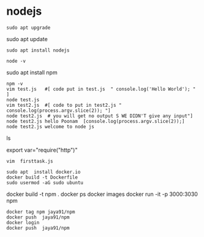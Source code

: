 # nodejs
```
sudo apt upgrade
```
sudo apt update
```
sudo apt install nodejs
```
```
node -v
```
 sudo apt install npm
```
npm -v
vim test.js   #[ code put in test.js  " console.log('Hello World'); "  ]
node test.js
vim test2.js  #[ code to put in test2.js "  console.log(process.argv.slice(2)); "]
node test2.js  # you will get no output S WE DIDN'T give any input"]
node test2.js hello Poonam  [console.log(process.argv.slice(2));]
node test2.js welcome to node js
```
  ls
  
   export var="require("http")"

    vim  firsttask.js
```
sudo apt  install docker.io 
docker build -t Dockerfile
sudo usermod -aG sudo ubuntu
``` 
docker build -t npm .
docker ps
docker images
docker run -it  -p 3000:3030 npm 
```
docker tag npm jaya91/npm
docker push  jaya91/npm
docker login
docker push  jaya91/npm
```

